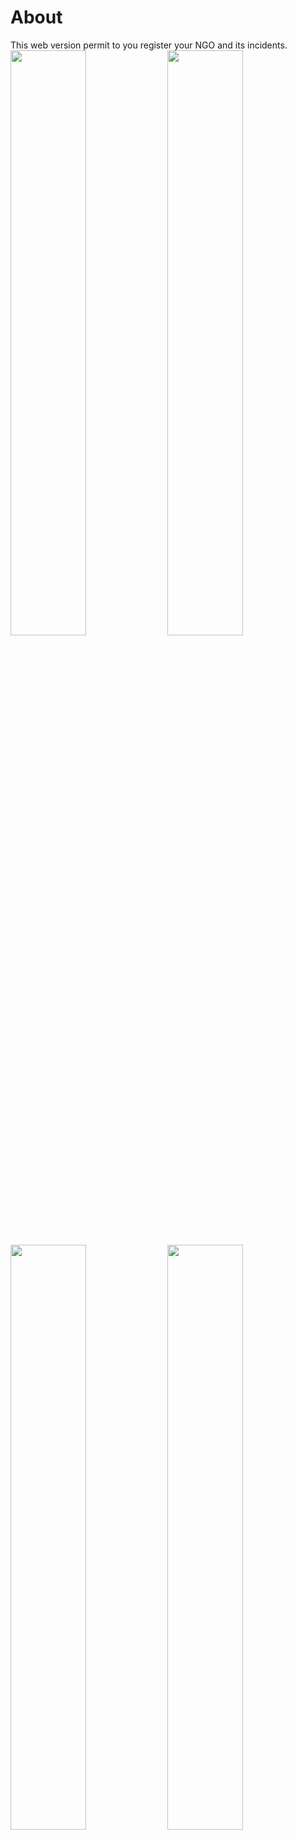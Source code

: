 # About
This web version permit to you register your NGO and its incidents.
<img src="https://raw.githubusercontent.com/DiegoVictor/omnistack/master/11/web/screenshots/register.png" width="49%"/>
<img src="https://raw.githubusercontent.com/DiegoVictor/omnistack/master/11/web/screenshots/logon.png" width="49%"/>
<img src="https://raw.githubusercontent.com/DiegoVictor/omnistack/master/11/web/screenshots/incidents.png" width="49%"/>
<img src="https://raw.githubusercontent.com/DiegoVictor/omnistack/master/11/web/screenshots/create.png" width="49%"/>

# Install
```
$ yarn
```
> Was installed and configured the `eslint` and `prettier` to keep the code clean and patterned.

## Reactotron
This project is configured with [Reactotron](https://github.com/infinitered/reactotron), just open the Reactotron GUI before the app is up and running, after start the app Reactotron will identify new connections.

# .env
Rename the `.env.example` to `.env` then just update with yours settings.

# API
Start the server in the [api](https://github.com/DiegoVictor/omnistack/tree/master/11/api) folder (see its README for more information). If any change in the api's port or host was made remember to update the .env too.

# Start up
```
$ yarn start
```
